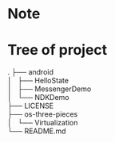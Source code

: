 # Note

# Tree of project
.
├── android<br/>
│       ├── HelloState<br/>
│       ├── MessengerDemo<br/>
│       └── NDKDemo<br/>
├── LICENSE<br/>
├── os-three-pieces<br/>
│        └── Virtualization<br/>
└── README.md<br/>

